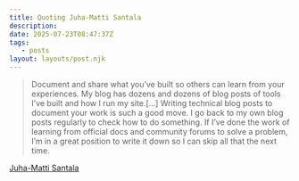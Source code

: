 ```yaml
---
title: Quoting Juha-Matti Santala
description:
date: 2025-07-23T08:47:37Z
tags:
   - posts
layout: layouts/post.njk
---
```


> Document and share what you’ve built so others can learn from your experiences. My blog has dozens and dozens of blog posts of tools I’ve built and how I run my site.[…] Writing technical blog posts to document your work is such a good move. I go back to my own blog posts regularly to check how to do something. If I’ve done the work of learning from official docs and community forums to solve a problem, I’m in a great position to write it down so I can skip all that the next time.

[Juha-Matti Santala](https://hamatti.org/posts/indieweb-principles-and-i/)
